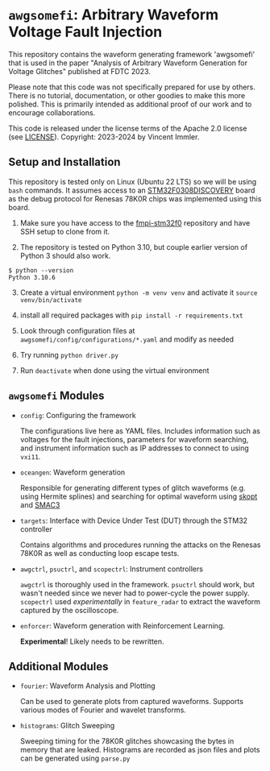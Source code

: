 # `awgsomefi`: Arbitrary Waveform Voltage Fault Injection

This repository contains the waveform generating framework 'awgsomefi' that is used in the paper "Analysis of Arbitrary Waveform Generation for Voltage Glitches" published at FDTC 2023.

Please note that this code was not specifically prepared for use by others. There is no tutorial, documentation, or other goodies to make this more polished. This is primarily intended as additional proof of our work and to encourage collaborations.

This code is released under the license terms of the Apache 2.0 license (see [LICENSE](https://github.com/hsrlab/awgsomefi/blob/main/LICENSE)).
Copyright: 2023-2024 by Vincent Immler.

## Setup and Installation
This repository is tested only on Linux (Ubuntu 22 LTS) so we will be using `bash` commands. It assumes access to an [STM32F0308DISCOVERY](https://www.st.com/en/evaluation-tools/32f0308discovery.html) board as the debug protocol for Renesas 78K0R chips was implemented using this board.

1. Make sure you have access to the [fmpi-stm32f0](https://github.com/decryptofy/debug-renesas-fmpi-stm32f0) repository and have SSH setup to clone from it.

2. The repository is tested on Python 3.10, but couple earlier version of Python 3 should also work.

```console
$ python --version
Python 3.10.6
```

3. Create a virtual environment `python -m venv venv` and activate it `source venv/bin/activate`

4. install all required packages with `pip install -r requirements.txt`

5. Look through configuration files at `awgsomefi/config/configurations/*.yaml` and modify as needed

6. Try running `python driver.py`

7. Run `deactivate` when done using the virtual environment



## `awgsomefi` Modules
- `config`: Configuring the framework

  The configurations live here as YAML files.
  Includes information such as voltages for the fault injections, parameters for waveform searching, and instrument information such as IP addresses to connect to using `vxi11`.

- `oceangen`: Waveform generation

   Responsible for generating different types of glitch waveforms (e.g. using Hermite splines) and searching for optimal waveform using [skopt](https://github.com/scikit-optimize/scikit-optimize) and [SMAC3](https://github.com/automl/SMAC3)

- `targets`: Interface with Device Under Test (DUT) through the STM32 controller

  Contains algorithms and procedures running the attacks on the Renesas 78K0R as well as conducting loop escape tests.

- `awgctrl`, `psuctrl`, and `scopectrl`: Instrument controllers

  `awgctrl` is thoroughly used in the framework. `psuctrl` should work, but wasn't needed since we never had to power-cycle the power supply. `scopectrl` used *experimentally* in `feature_radar` to extract the waveform captured by the oscilloscope.

- `enforcer`: Waveform generation with Reinforcement Learning.

  **Experimental**! Likely needs to be rewritten.


## Additional Modules
- `fourier`: Waveform Analysis and Plotting

  Can be used to generate plots from captured waveforms.
  Supports various modes of Fourier and wavelet transforms.

- `histograms`: Glitch Sweeping

  Sweeping timing for the 78K0R glitches showcasing the bytes in memory that are leaked.
  Histograms are recorded as json files and plots can be generated using `parse.py`
